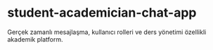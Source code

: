 # student-academician-chat-app
Gerçek zamanlı mesajlaşma, kullanıcı rolleri ve ders yönetimi özellikli akademik platform.
